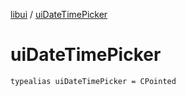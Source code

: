 [libui](README.md) / [uiDateTimePicker](ui-date-time-picker.md)

# uiDateTimePicker

`typealias uiDateTimePicker = CPointed`